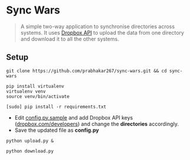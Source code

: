 # Sync Wars
> A simple two-way application to synchronise directories across systems. It uses [Dropbox API](https://www.dropbox.com/developers) to upload the data from one directory and download it to all the other systems.

## Setup
```shell
git clone https://github.com/prabhakar267/sync-wars.git && cd sync-wars
```

```shell
pip install virtualenv
virtualenv venv
source venv/bin/activate
```

```shell
[sudo] pip install -r requirements.txt
```

+ Edit [config.py.sample](config.py.sample) and add Dropbox API keys ([dropbox.com/developers](https://www.dropbox.com/developers)) and change the **directories** accordingly.
+ Save the updated file as **config.py**

```shell
python upload.py &
```


```shell
python download.py
```
